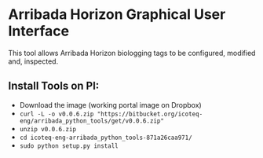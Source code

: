 # Arribada Horizon Graphical User Interface 

This tool allows Arribada Horizon biologging tags to be configured, modified and, inspected.

## Install Tools on PI:
* Download the image (working portal image on Dropbox)
* `curl -L -o v0.0.6.zip "https://bitbucket.org/icoteq-eng/arribada_python_tools/get/v0.0.6.zip"`
* `unzip v0.0.6.zip`
* `cd icoteq-eng-arribada_python_tools-871a26caa971/`
* `sudo python setup.py install`
